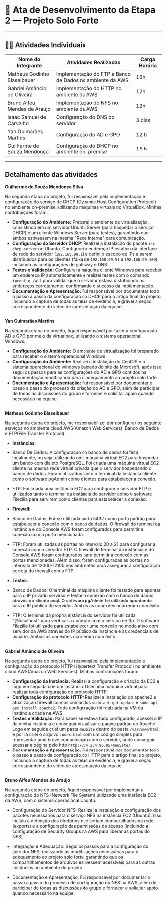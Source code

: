 # 🌾 Ata de Desenvolvimento da Etapa 2 — Projeto Solo Forte

---

## 👩‍🌾 Atividades Individuais

| Nome do Integrante           | Atividades Realizadas                                              | Carga Horária |
|------------------------------|--------------------------------------------------------------------|----------------------------|
| Matheus Godinho Blaselbauer  | Implementação do FTP e Banco de Dados no ambiente da AWS           | 15h                        |
| Gabriel Amâncio de Oliveira  | Implementação do HTTP no ambiente da AWS                           | 12h                        |
| Bruno Alfeu Mendes de Araújo | Implementação do NFS no ambiente da AWS                            | 12h                         |
| Isaac Samuel de Carvalho     | Configuração do DNS do servidor                                    | 3 dias                     |
| Yan Guimarães Martins        | Configuração do AD e GPO                                           | 12 h                       |
| Guilherme de Souza Mendonça  | Configuração do DHCP no ambiente on-premise                        | 15 h                       |

---

## Detalhamento das atividades

**Guilherme de Souza Mendonça Silva**

Na segunda etapa do projeto, fui responsável pela implementação e configuração do serviço de DHCP (Dynamic Host Configuration Protocol) no ambiente on-premise, utilizando máquinas virtuais no VirtualBox. Minhas contribuições foram:

*   **Configuração do Ambiente:** Preparei o ambiente de virtualização, consistindo em um servidor Ubuntu Server (para hospedar o serviço DHCP) e um cliente Windows Server (para testes), garantindo que ambos estivessem na mesma "Rede Interna" para comunicação.
*   **Configuração do Servidor DHCP:** Realizei a instalação do pacote `isc-dhcp-server` no Ubuntu. Configurei o endereço IP estático da interface de rede do servidor (`192.168.99.1`) e defini o escopo de IPs a serem distribuídos para os clientes (faixa de `192.168.99.51` a `192.168.99.100`), incluindo as configurações de gateway e DNS.
*   **Testes e Validação:** Configurei a máquina cliente Windows para receber um endereço IP automaticamente e realizei testes com o comando `ipconfig /all` para validar que o servidor estava distribuindo os endereços corretamente, confirmando o sucesso da implementação.
*   **Documentação e Apresentação:** Fui responsável por documentar todo o passo a passo da configuração do DHCP para o artigo final do projeto, incluindo a captura de todas as telas de evidência, e gravei a seção correspondente do vídeo de apresentação da equipe.

##
**Yan Guimarães Martins**

Na segunda etapa do projeto, fiquei responsável por fazer a configuração AD e GPO por meio da virtualbox, utilizando o sistema operacional Windows.
* **Configuração do Ambiente:** O ambiente de virtualização foi preparado para receber  o sistema operacional Windows.
* **Configuração do Ambiente:** Realizei a instalação do CentOS e o sistema operacional do windows baixado do site da Microsoft, após isso segui os passos para as configurações do AD e GPO contidos na documentação modificando para o adequamento ao projeto solo forte
* **Documentação e Apresentação:** Fui responsável por documentar o passo a passo do processo da criação do AD e GPO, além de participar de todas as discussões do grupo e fornecer e solicitar apoio quando necessário na equipe.

##
**Matheus Godinho Blaselbauer**

Na segunda etapa do projeto, me responsabilizei por configurar os seguinte serviços no ambiente cloud AWS(Amazon Web Services): Banco de Dados e FTP(File Transfer Protocol). 
* **Instãncias**:
* Banco De Dados: A configuração do banco de dados foi feita localmente, ou seja, utilizando uma máquina virtual EC2 para hospedar um banco com dialeto PostgreSQL. Foi criada uma máquina virtual EC2 cliente na mesma rede virtual privada que o servidor hospedando o banco de dados. Foram utilizados tanto o terminal da instância cliente como o software pgAdmin como clientes para estabelecer a conexão.
* FTP: Foi criada uma instância EC2 para configurar o servidor FTP e utilizados tanto o terminal da instância do servidor como o software Filezilla para servirem como clientes para estabelecer a conexão.

* **Firewall**:
* Banco de Dados: Foi-se utilizada porta 5432 como porta padrão para estabelecer a conexão com o banco de dados. O firewall do terminal da instância e do Console AWS foram configurados para permitir a conexão com a porta mencionada.
* FTP: Foram utilizadas as portas no intervalo 20 a 21 para configurar a conexão com o servidor FTP. O firewall do terminal da instância e do Console AWS foram configurados para permitir a conexão com as portas mencionadas. Além disso, foram configuradas as portas no intervalo de 12000-12100 nos ambientes para assegurar a configuração correta do firewall com o FTP.

* **Testes**:
* Banco de Dados: O terminal da máquina cliente foi testado para apontar para o IP privado servidor e testar a conexão com o banco de dados através do cliente psql. O software pgAdmin foi utilizado apontando para o IP público do servidor. Ambas as conexões ocorreram com êxito.
* FTP: O terminal da própria instância do servidor foi utilizada "@localhost" para verificar a conexão com o serviço de ftp. O software Filezilla foi utilizado para estabelecer uma conexão no modo ativo com servidor da AWS através do IP público da instância e as credenciais de usuário. Ambas as conexões ocorreram com êxito.

##
**Gabriel Amâncio de Oliveira**

Na segunda etapa do projeto, fui responsável pela implementação e configuração do protocolo HTTP (Hypertext Transfer Protocol) no ambiente cloud AWS(Amazon Web Services). Minhas contribuições foram:

*   **Configuração da Instância:** Realizei a configuração e criação da EC2 e logo em seguida crie um instância. Usei uma máquina virtual para realizar toda configuração do protocolo HTTP.
*   **Configuração do protocolo HTTP:** Realizei a instalação do apache2 e atualização firewall com os comandos `sudo apt-get update` e `sudo apt-get install apache2`. Toda configuração foi realziada na VM da instância criada na AWS.
*   **Testes e Validação:** Para saber se estava tudo configurado, acessei o IP da minha instância e conseguir vizualizar a pagina padrão do Apache. Logo em seguida criei um pasta `meuSite` dentro do pasta `/var/www/html` e por lá criei o arquivo `index.html` com um código simples para representar uma breve comunicação com o servidor, onde conseguir acessar a página pelo http `http://34.234.96.85/meuSite/`.
*   **Documentação e Apresentação:** Fui responsável por documentar todo o passo a passo da configuração do HTTP para o artigo final do projeto, incluindo a captura de todas as telas de evidência, e gravei a seção correspondente do vídeo de apresentação da equipe.
##
**Bruno Alfeu Mendes de Araújo**

Na segunda etapa do projeto, fiquei responsável por implementar a configuração do NFS (Network File System) utilizando uma instância EC2 da AWS, com o sistema operacional Ubuntu.

*    Configuração do Servidor NFS: Realizei a instalação e configuração dos pacotes necessários para o serviço NFS na instância EC2 (Ubuntu). Isso incluiu a definição         dos diretórios que seriam compartilhados na rede (exports) e a configuração das permissões de acesso (incluindo a configuração de Security Groups na AWS para             liberar as portas do NFS).

*    Integração e Adequação: Segui os passos para a configuração do servidor NFS, realizando as modificações necessárias para o adequamento ao projeto solo forte,             garantindo que os compartilhamentos de arquivos estivessem acessíveis para as outras instâncias no ambiente do projeto.

*    Documentação e Apresentação: Fui responsável por documentar o passo a passo do processo de configuração do NFS na AWS, além de participar de todas as discussões do       grupo e fornecer e solicitar apoio quando necessário na equipe.

##
